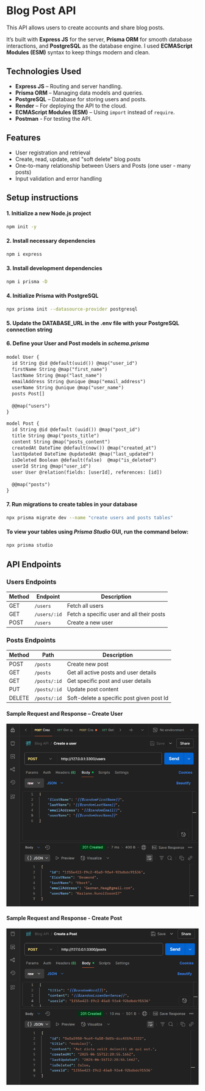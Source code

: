 # Blog Post API

This API allows users to create accounts and share blog posts. 

It’s built with **Express JS** for the server, **Prisma ORM** for smooth database interactions, and **PostgreSQL** as the database engine.
I used **ECMAScript Modules (ESM)** syntax to keep things modern and clean.


## Technologies Used

- **Express JS** – Routing and server handling.
- **Prisma ORM** – Managing data models and queries.
- **PostgreSQL** – Database for storing users and posts.
- **Render** – For deploying the API to the cloud. 
- **ECMAScript Modules (ESM)** – Using `import` instead of `require`.
- **Postman** - For testing the API.


## Features
- User registration and retrieval
- Create, read, update, and "soft delete" blog posts
- One-to-many relationship between Users and Posts (one user - many posts)
- Input validation and error handling

## Setup instructions
#### 1. Initialize a new Node.js project
```bash
npm init -y
```
#### 2. Install necessary dependencies
```bash
npm i express
```

#### 3. Install development dependencies
```bash
npm i prisma -D
```
#### 4. Initialize Prisma with PostgreSQL
```bash
npx prisma init --datasource-provider postgresql
```
#### 5. Update the DATABASE_URL in the .env file with your PostgreSQL connection string

#### 6. Define your User and Post models in ***schema.prisma***

```prisma
model User {
  id String @id @default(uuid()) @map("user_id")
  firstName String @map("first_name")
  lastName String @map("last_name")
  emailAddress String @unique @map("email_address")
  userName String @unique @map("user_name")
  posts Post[]
  
  @@map("users")
}
```

```prisma
model Post {
  id String @id @default (uuid()) @map("post_id")
  title String @map("posts_title")
  content String @map("posts_content")
  createdAt DateTime @default(now()) @map("created_at")
  lastUpdated DateTime @updatedAt @map("last_updated")
  isDeleted Boolean @default(false)  @map("is_deleted")
  userId String @map("user_id")
  user User @relation(fields: [userId], references: [id])

  @@map("posts")
}
```
#### 7. Run migrations to create tables in your database
```bash
npx prisma migrate dev --name "create users and posts tables"
```

#### To view your tables using ***Prisma Studio*** GUI, run the command below:
```bash
npx prisma studio
```

## API Endpoints

### Users Endpoints

| Method | Endpoint         | Description                                        |
|--------|------------------|---------------------------------------------------|
| GET    | `/users`         | Fetch all users                                   |
| GET    | `/users/:id`     | Fetch a specific user and all their posts         |
| POST   | `/users`         | Create a new user                                 |

### Posts Endpoints
| Method | Path         | Description                              | 
|--------|--------------|------------------------------------------|
| POST   | `/posts`     | Create new post                          |
| GET    | `/posts`     | Get all active posts and user details    | 
| GET    | `/posts/:id` | Get specific post and user details       |
| PUT    | `/posts/:id` | Update post content                      |
| DELETE | `/posts/:id` | Soft-delete a specific post given post Id|

#### Sample Request and Response – Create User
![user](./images/user.png)

#### Sample Request and Response - Create Post
![post](./images/post.png)
